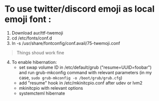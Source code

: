 # To use twitter/discord emoji as local emoji font :

1.  Download aur/ttf-twemoji
2.  cd /etc/fonts/conf.d
3.  ln -s /usr/share/fontconfig/conf.avail/75-twemoji.conf
> Things shoud work fine
4.  To enable hibernation: 
    - set swap volume ID in /etc/default/grub ("resume=UUID=foobar") and run grub-mkconfig command with relevant parameters (in my case, `sudo grub-mkconfig -o /boot/grub/grub.cfg`)
    - add "resume" hook in /etc/mkinitcpio.conf after udev or lvm2
    - mkinitcpio with relevant options
    - systemcteml hibernate
